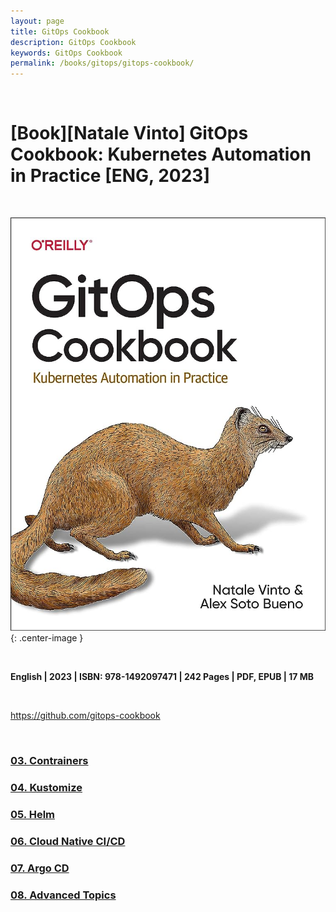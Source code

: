 ```yaml
---
layout: page
title: GitOps Cookbook
description: GitOps Cookbook
keywords: GitOps Cookbook
permalink: /books/gitops/gitops-cookbook/
---
```


<br/>

# [Book][Natale Vinto] GitOps Cookbook: Kubernetes Automation in Practice [ENG, 2023]

<br/>

![GitOps Cookbook](/img/books/covers/gitops-cookbook-kubernetes-automation.jpg 'GitOps Cookbook'){: .center-image }

<br/>

<strong>English | 2023 | ISBN: 978-1492097471 | 242 Pages | PDF, EPUB | 17 MB</strong>

<br/>

https://github.com/gitops-cookbook

<br/>

### [03. Contrainers](/books/gitops/gitops-cookbook/containers/)

### [04. Kustomize](/books/gitops/gitops-cookbook/kustomize/)

### [05. Helm](/books/gitops/gitops-cookbook/helm/)

### [06. Cloud Native CI/CD](/books/gitops/gitops-cookbook/cloud-native-cicd/)

### [07. Argo CD](/books/gitops/gitops-cookbook/argo-cd/)

### [08. Advanced Topics](/books/gitops/gitops-cookbook/advanced-topics/)
